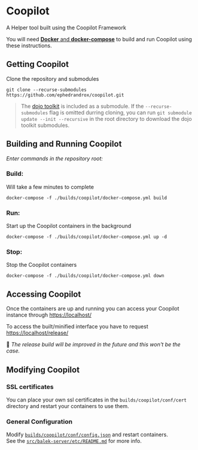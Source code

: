# **Coopilot**
A Helper tool built using the Coopilot Framework

You will need [**Docker** and **docker-compose**](https://www.docker.com) to build and run Coopilot using these instructions.

## Getting Coopilot
Clone the repository and submodules

    git clone --recurse-submodules https://github.com/ephedrandrox/coopilot.git  

 > The [dojo toolkit](https://dojotoolkit.org) is included as a submodule. If the `--recurse-submodules` 
 > flag is omitted durring cloning, you can run `git submodule update --init --recursive` in 
 > the root directory to download the dojo toolkit submodules.

## Building and Running Coopilot

_Enter commands in the repository root:_

### Build:
Will take a few minutes to complete

    docker-compose -f ./builds/coopilot/docker-compose.yml build

### Run:
Start up the Coopilot containers in the background  

    docker-compose -f ./builds/coopilot/docker-compose.yml up -d

### Stop:
Stop the Coopilot containers  

    docker-compose -f ./builds/coopilot/docker-compose.yml down



## Accessing Coopilot  

Once the containers are up and running you can access your Coopilot instance through [https://localhost/](https://localhost/)

To access the built/minified interface you have to request [https://localhost/release/](https://localhost/release/)  

📝 _The release build will be improved in the future and this won't be the case._



## Modifying Coopilot
### SSL certificates
You can place your own ssl certificates in the `builds/coopilot/conf/cert` directory and restart your containers to use them.
### General Configuration
Modify [`builds/coopilot/conf/config.json`](builds/coopilot/conf/config.json) and restart containers.  
See the [`src/balek-server/etc/README.md`](src/balek-server/etc/README.md) for more info.


